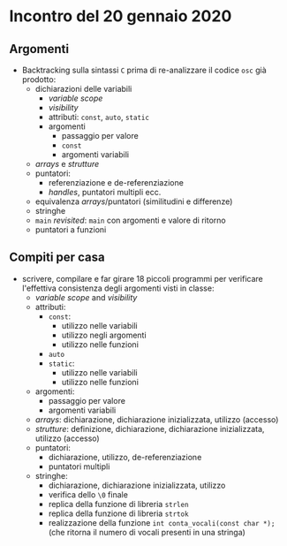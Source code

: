 # Incontro del 20 gennaio 2020

## Argomenti

* Backtracking sulla sintassi `C` prima di re-analizzare il codice `osc` già prodotto:
  * dichiarazioni delle variabili
    * *variable scope*
    * *visibility*
    * attributi: `const`, `auto`, `static`
    * argomenti
      * passaggio per valore
      * `const`
      * argomenti variabili
  * *arrays* e *strutture*
  * puntatori:
    * referenziazione e de-referenziazione
    * *handles*, puntatori multipli ecc.
  * equivalenza *arrays*/puntatori (similitudini e differenze)
  * stringhe
  * `main` *revisited*: `main` con argomenti e valore di ritorno
  * puntatori a funzioni

## Compiti per casa

* scrivere, compilare e far girare 18 piccoli programmi per verificare l'effettiva consistenza
  degli argomenti visti in classe:
  * *variable scope* and *visibility*
  * attributi:
    * `const`:
      * utilizzo nelle variabili
      * utilizzo negli argomenti
      * utilizzo nelle funzioni
    * `auto`
    * `static`:
      * utilizzo nelle variabili
      * utilizzo nelle funzioni
  * argomenti:
    * passaggio per valore
    * argomenti variabili
  * *arrays*: dichiarazione, dichiarazione inizializzata, utilizzo (accesso)
  * *strutture*: definizione, dichiarazione, dichiarazione inizializzata, utilizzo (accesso)
  * puntatori:
    * dichiarazione, utilizzo, de-referenziazione
    * puntatori multipli
  * stringhe:
    * dichiarazione, dichiarazione inizializzata, utilizzo
    * verifica dello `\0` finale
    * replica della funzione di libreria `strlen`
    * replica della funzione di libreria `strtok`
    * realizzazione della funzione `int conta_vocali(const char *);` (che ritorna il numero di vocali presenti in una stringa)

